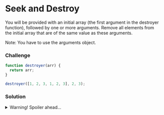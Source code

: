 # Seek and Destroy

You will be provided with an initial array (the first argument in the destroyer function), followed by one or more arguments. Remove all elements from the initial array that are of the same value as these arguments.

Note: You have to use the arguments object.

### Challenge

```javascript
function destroyer(arr) {
  return arr;
}

destroyer([1, 2, 3, 1, 2, 3], 2, 3);
```
### Solution

<details>
  <summary>Warning! Spoiler ahead...</summary>

```javascript
function destroyer(arr) {
  let args = [...arguments].slice(1)
  return arr.filter((val) => !args.includes(val))
}

destroyer([1, 2, 3, 1, 2, 3], 2, 3); // returns [1,1]
destroyer(["tree", "hamburger", 53], "tree", 53); // returns ["hamburger"]
```
<details>
